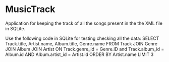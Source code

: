 # MusicTrack
Application for keeping the track of all the songs present in the the XML file in SQLite.

Use the following code in SQLite for testing checking all the data:
SELECT Track.title, Artist.name, Album.title, Genre.name 
    FROM Track JOIN Genre JOIN Album JOIN Artist 
    ON Track.genre_id = Genre.ID and Track.album_id = Album.id 
        AND Album.artist_id = Artist.id
    ORDER BY Artist.name LIMIT 3
